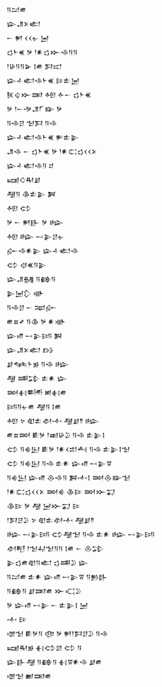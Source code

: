 <div class='block'>
<div class='line'>𒀀𒁺𒌑</div>
<div class='line'>𒇽𒂗𒉽𒅗</div>
<div class='line'>𒀸 𒂍 𒌋𒌋𒉡 𒅁</div>
<div class='line'>𒌓𒈨𒌍 𒃻 𒁹𒀭𒌓𒁍𒈾𒀀𒀀</div>
<div class='line'>𒁹𒄩𒀀𒀀𒅕 𒋙𒌑 𒁕𒀊</div>
<div class='line'>𒇽𒈦𒅗𒈾𒈨𒌍 𒄿𒉺𒅁</div>
<div class='line'>𒍮𒌒𒁍𒌅 𒅇 𒅆𒀸 𒌓𒈨𒌍</div>
<div class='line'>𒃻 𒁹𒀸𒋩𒂗𒇲𒅔 𒃻</div>
<div class='line'>𒀀𒈾𒆪 𒈠𒁕 𒀀𒈾</div>
<div class='line'>𒇽𒈦𒅗𒈾𒈨𒌍 𒊓𒉺𒉌</div>
<div class='line'>𒂗𒈾 𒀸 𒌓𒈨𒌍 𒃻 𒁹𒀭𒀫𒌓𒌋𒌋𒉽</div>
<div class='line'>𒇽𒈦𒅗𒈾𒀀 𒄑</div>
<div class='line'>𒍢𒄭𒊑𒋗</div>
<div class='line'>𒆷𒀀 𒆠𒉺𒉌 𒀉</div>
<div class='line'>𒅇 𒌌</div>
<div class='line'>𒃻 𒀸 𒂍𒃲 𒃻 𒈗</div>
<div class='line'>𒅇 𒈗 𒁁𒉌𒆪𒉡</div>
<div class='line'>𒅎𒈾𒀭𒉌 𒇽𒈦𒅗𒈾</div>
<div class='line'>𒌌 𒋼𒌍𒀀𒉌</div>
<div class='line'>𒇽𒂗𒉆 𒀀𒂵𒀀</div>
<div class='line'>𒉌𒅁𒁷 𒀝</div>
<div class='line'>𒀀𒈾𒆪 𒀸 𒉈𒅎</div>
<div class='line'>𒌑𒊺𒍦 𒀀𒆠 𒃻 𒀭𒀝</div>
<div class='line'>𒇽𒈛 𒁁𒉌𒅀 𒀉</div>
<div class='line'>𒇽𒂗𒉽𒅗 𒋳</div>
<div class='line'>𒋗𒈝𒈨𒂊 𒀀𒈾 𒈗</div>
<div class='line'>𒆷 𒌁𒁉 𒉺𒀭 𒇽</div>
<div class='line'>𒇷𒈬𒌦 𒅖𒈬𒌑</div>
<div class='line'>𒅀𒀀𒉡𒌑 𒆷𒀀 𒋙𒌑</div>
<div class='line'>𒅇 𒆳 𒊏𒉺𒀠𒋾 𒆷𒋗𒈫 𒈗</div>
<div class='line'>𒌑𒊺𒇷 𒀾𒃻 𒁹𒀜𒄩𒊒 𒀀𒈾 𒉺𒉌𒋙</div>
<div class='line'>𒌌 𒀀𒄯𒌨 𒀾𒃻 𒁹𒀭𒌋𒄥𒋀 𒀀𒈾 𒉺𒉌𒋙𒈠</div>
<div class='line'>𒌌 𒀀𒄯𒌨 𒀀𒈾 𒉺𒀭 𒇽𒈛 𒁁𒉌𒐊</div>
<div class='line'>𒀀𒄯𒌨 𒇽𒈛 𒁲𒈾𒀀 𒀉𒋾𒋙 𒇷𒁲𒅔𒈠</div>
<div class='line'>𒁹𒀭𒀫𒌓𒌋𒌋𒉽 𒇷𒄯 𒆠𒄿 𒇷𒁍𒍑</div>
<div class='line'>𒆠𒄿 𒃻 𒆷 𒅁𒁍𒍑 𒄿</div>
<div class='line'>𒁹𒁕𒆪𒊒 𒆳 𒊏𒉺𒀠𒋾 𒆷𒋗𒈫</div>
<div class='line'>𒈗 𒁁𒉌𒅀 𒌌𒆷𒈠 𒀀𒈾 𒉺𒀭 𒈗 𒁁𒉌𒅀</div>
<div class='line'>𒀠𒋃 𒁹𒈠𒄷𒈠𒀀𒀀 𒋙𒌑 𒀸 𒊮𒁉</div>
<div class='line'>𒉌𒌓𒌑𒊏𒀀𒅗 𒌓𒌁𒊒 𒇽</div>
<div class='line'>𒀀𒁺𒌑 𒉺𒀭 𒇽𒈛 𒁁𒉌𒐊 𒀀𒁖𒃲</div>
<div class='line'>𒀀𒂵𒀀 𒋗𒌅𒌑 𒁍𒄣𒊒</div>
<div class='line'>𒃻 𒇽𒈛 𒁁𒉌 𒀸 𒉺𒉌𒋙 𒅁</div>
<div class='line'>𒋾 𒄿</div>
<div class='line'>𒌝𒈠 𒀾𒃻𒀀 𒂦 𒃻 𒂍𒁹𒁕𒆪𒊒 𒀀𒈾</div>
<div class='line'>𒍢𒊑𒂊 𒈬𒌌𒇻 𒌌 𒀀</div>
<div class='line'>𒇽𒃲𒆷 𒀀𒂵𒀀 𒈬𒐊𒀭𒈾 𒋗𒌑</div>
<div class='line'>𒌝𒈠 𒆤𒌅𒌑</div>
</div>